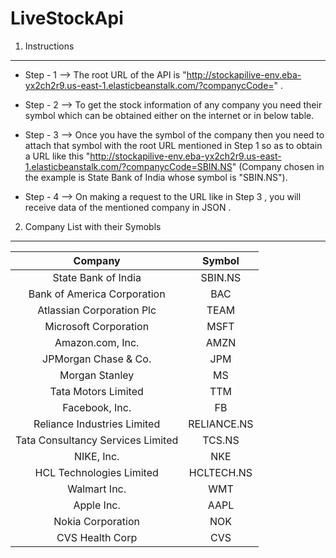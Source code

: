 # LiveStockApi
1. Instructions
--------------------------------------------------------------------------------

* Step - 1 --> The root URL of the API is "http://stockapilive-env.eba-yx2ch2r9.us-east-1.elasticbeanstalk.com/?companycCode=" .

* Step - 2 --> To get the stock information of any company you need their symbol which can be obtained either on the internet or in below table.

* Step - 3 --> Once you have the symbol of the company then you need to attach that symbol with the root URL mentioned in Step 1 so as to obtain a URL like this "http://stockapilive-env.eba-yx2ch2r9.us-east-1.elasticbeanstalk.com/?companycCode=SBIN.NS"  (Company chosen in the example is State Bank of India whose symbol is "SBIN.NS").

* Step - 4 --> On making a request to the URL like in Step 3 , you will receive data of the mentioned company in JSON .




2. Company List with their Symobls
--------------------------------------------------------------------------------


| Company |  Symbol | 
| :---: | :---: |
State Bank of India |  SBIN.NS | 
|Bank of America Corporation |  BAC | 
|Atlassian Corporation Plc | TEAM | 
|Microsoft Corporation | MSFT | 
|Amazon.com, Inc. | AMZN | 
|JPMorgan Chase & Co. | JPM | 
|Morgan Stanley | MS | 
|Tata Motors Limited | TTM | 
|Facebook, Inc. | FB | 
|Reliance Industries Limited | RELIANCE.NS | 
|Tata Consultancy Services Limited | TCS.NS | 
|NIKE, Inc. | NKE | 
|HCL Technologies Limited | HCLTECH.NS | 
|Walmart Inc. | WMT | 
|Apple Inc. | AAPL | 
|Nokia Corporation | NOK | 
|CVS Health Corp | CVS | 

